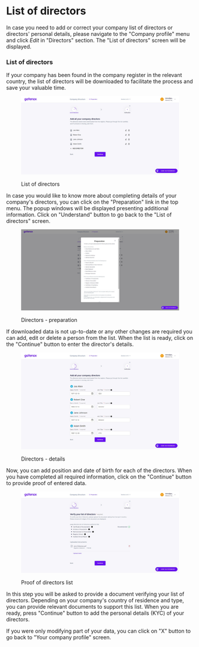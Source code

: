 # List of directors

In case you need to add or correct your company list of directors or directors' personal details, please navigate to the "Company profile" menu and click _Edit_ in "Directors" section. The "List of directors" screen will be displayed.

### List of directors

If your company has been found in the company register in the relevant country, the list of directors will be downloaded to facilitate the process and save your valuable time.

<figure><img src="../../../.gitbook/assets/dir_add.png" alt="List of directors"><figcaption><p>List of directors</p></figcaption></figure>

In case you would like to know more about completing details of your company's directors, you can click on the "Preparation" link in the top menu. The popup windows will be displayed presenting additional information. Click on "Understand" button to go back to the "List of directors" screen.

<figure><img src="../../../.gitbook/assets/dir_prep.png" alt="Directors - preparation"><figcaption><p>Directors - preparation</p></figcaption></figure>

If downloaded data is not up-to-date or any other changes are required you can add, edit or delete a person from the list. When the list is ready, click on the "Continue" button to enter the director's details.

<figure><img src="../../../.gitbook/assets/dir_list_personal (1) (1).png" alt="Directors - details"><figcaption><p>Directors - details</p></figcaption></figure>

Now, you can add position and date of birth for each of the directors. When you have completed all required information, click on the "Continue" button to provide proof of entered data.

<figure><img src="../../../.gitbook/assets/dir_proof_list.png" alt="Proof of directors list"><figcaption><p>Proof of directors list</p></figcaption></figure>

In this step you will be asked to provide a document verifying your list of directors. Depending on your company's country of residence and type, you can provide relevant documents to support this list. When you are ready, press "Continue" button to add the personal details (KYC) of your directors.

If you were only modifying part of your data, you can click on "X" button to go back to "Your company profile" screen.
